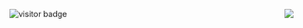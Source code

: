 ![visitor badge](https://visitor-badge.laobi.icu/badge?page_id=Lamyaa439.Basic-Python_Calculator-badge&left_text=My%20Page%20Visitors)
<img align="right" src="https://visitor-badge.laobi.icu/badge?page_id=Lamyaa439.Basic-Python_Calculator" />
